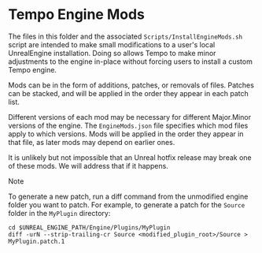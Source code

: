 # Tempo Engine Mods

The files in this folder and the associated `Scripts/InstallEngineMods.sh` script are intended to make small modifications to a user's local UnrealEngine installation. Doing so allows Tempo to make minor adjustments to the engine in-place without forcing users to install a custom Tempo engine.

Mods can be in the form of additions, patches, or removals of files. Patches can be stacked, and will be applied in the order they appear in each patch list.

Different versions of each mod may be necessary for different Major.Minor versions of the engine. The `EngineMods.json` file specifies which mod files apply to which versions. Mods will be applied in the order they appear in that file, as later mods may depend on earlier ones.

It is unlikely but not impossible that an Unreal hotfix release may break one of these mods. We will address that if it happens.

> [!Note]
> To generate a new patch, run a diff command from the unmodified engine folder you want to patch. For example, to generate a patch for the `Source` folder in the `MyPlugin` directory:
> 
> ```
> cd $UNREAL_ENGINE_PATH/Engine/Plugins/MyPlugin
> diff -urN --strip-trailing-cr Source <modified_plugin_root>/Source > MyPlugin.patch.1
```
